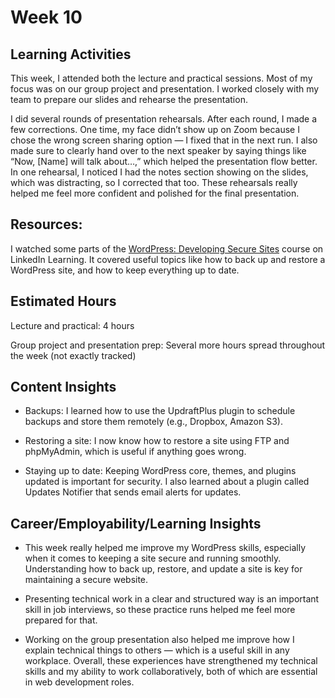 # Week 10
## Learning Activities 
This week, I attended both the lecture and practical sessions. Most of my focus was on our group project and presentation. I worked closely with my team to prepare our slides and rehearse the presentation. 

I did several rounds of presentation rehearsals. After each round, I made a few corrections. One time, my face didn’t show up on Zoom because I chose the wrong screen sharing option — I fixed that in the next run. I also made sure to clearly hand over to the next speaker by saying things like “Now, [Name] will talk about…,” which helped the presentation flow better. In one rehearsal, I noticed I had the notes section showing on the slides, which was distracting, so I corrected that too. These rehearsals really helped me feel more confident and polished for the final presentation.

## Resources: 
I watched some parts of the [WordPress: Developing Secure Sites](https://www.linkedin.com/learning/wordpress-developing-secure-sites/welcome?u=2223545) course on LinkedIn Learning. It covered useful topics like how to back up and restore a WordPress site, and how to keep everything up to date.


## Estimated Hours
Lecture and practical: 4 hours

Group project and presentation prep: Several more hours spread throughout the week (not exactly tracked)

## Content Insights
- Backups: I learned how to use the UpdraftPlus plugin to schedule backups and store them remotely (e.g., Dropbox, Amazon S3).

- Restoring a site: I now know how to restore a site using FTP and phpMyAdmin, which is useful if anything goes wrong.

- Staying up to date: Keeping WordPress core, themes, and plugins updated is important for security. I also learned about a plugin called Updates Notifier that sends email alerts for updates.

## Career/Employability/Learning Insights
- This week really helped me improve my WordPress skills, especially when it comes to keeping a site secure and running smoothly. Understanding how to back up, restore, and update a site is key for maintaining a secure website. 

- Presenting technical work in a clear and structured way is an important skill in job interviews, so these practice runs helped me feel more prepared for that.

- Working on the group presentation also helped me improve how I explain technical things to others — which is a useful skill in any workplace. Overall, these experiences have strengthened my technical skills and my ability to work collaboratively, both of which are essential in web development roles.

